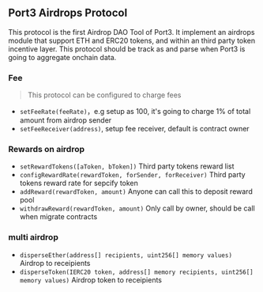 ## Port3 Airdrops Protocol

This protocol is the first Airdrop DAO Tool of Port3. It implement an airdrops module that support ETH and ERC20 tokens, and within an third party token incentive layer. This protocol should be track as and parse when Port3 is going to aggregate onchain data.

### Fee 

> This protocol can be configured to charge fees 

* `setFeeRate(feeRate)`，e.g setup as 100, it's going to charge 1% of total amount from airdrop sender
* `setFeeReceiver(address)`, setup fee receiver, default is contract owner

### Rewards on airdrop

* `setRewardTokens([aToken, bToken])` Third party tokens reward list
* `configRewardRate(rewardToken, forSender, forReceiver)` Third party tokens reward rate for sepcify token 
* `addReward(rewardToken, amount)` Anyone can call this to deposit reward pool
* `withdrawReward(rewardToken, amount)` Only call by owner, should be call when migrate contracts

### multi airdrop

* `disperseEther(address[] recipients, uint256[] memory values)` Airdrop to receipients
* `disperseToken(IERC20 token, address[] memory recipients, uint256[] memory values)`  Airdrop token to receipients


